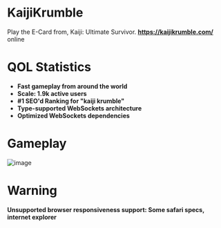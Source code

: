 # KaijiKrumble

Play the E-Card from, Kaiji: Ultimate Survivor. <b>https://kaijikrumble.com/</b> online

# QOL Statistics

<ul>
  <li><b>Fast gameplay from around the world</b></li>
  <li><b>Scale: 1.9k active users</b></li>
  <li><b>#1 SEO'd Ranking for "kaiji krumble"</b></li>
  <li><b>Type-supported WebSockets architecture</b></li>
  <li><b>Optimized WebSockets dependencies</b></li>
</ul>

# Gameplay

![image](https://user-images.githubusercontent.com/69024184/186688582-610d0b59-ea95-422d-9542-f61b0f5d6b90.png)

# Warning
<strong>Unsupported browser responsiveness support: Some safari specs, internet explorer</strong>
